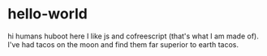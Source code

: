 # hello-world
hi humans
huboot here I like js and cofreescript (that's what I am made of).
I've had tacos on the moon and find them far superior to earth tacos.
